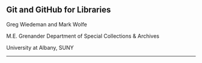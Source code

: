 ## Git and GitHub for Libraries

Greg Wiedeman and Mark Wolfe

M.E. Grenander Department of Special Collections & Archives

University at Albany, SUNY



---
